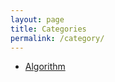```yaml
---
layout: page
title: Categories
permalink: /category/
---
```


<div class="post">
	<ul>
		<li><a href="./Algorithm.html">Algorithm</a></li>
	</ul>
</div>